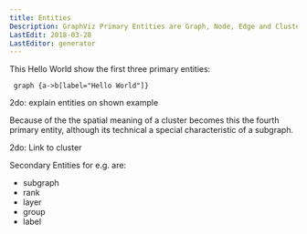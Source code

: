 ```yaml
---
title: Entities
Description: GraphViz Primary Entities are Graph, Node, Edge and Cluster.
LastEdit: 2018-03-28
LastEditor: generator
---
```


This Hello World show the first three primary entities:  

     graph {a->b[label="Hello World"]}  

2do: explain entities on shown example  

Because of the the spatial meaning of a cluster becomes this the fourth primary entity, although its technical a special characteristic of a subgraph.  

2do: Link to cluster  

Secondary Entities for e.g. are:

* subgraph
* rank
* layer 
* group
* label